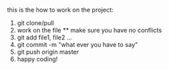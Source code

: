 this is the how to work on the project:

1. git clone/pull
2. work on the file
** make sure you have no conflicts
3. git add file1, file2 ...
4. git commit -m "what ever you have to say"
5. git push origin master
6. happy coding!
